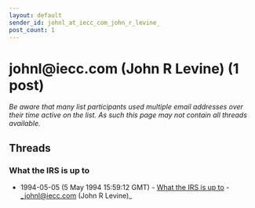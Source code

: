 ```yaml
---
layout: default
sender_id: johnl_at_iecc_com_john_r_levine_
post_count: 1
---
```


# johnl<span>@</span>iecc.com (John R Levine) (1 post)

_Be aware that many list participants used multiple email addresses over their time active on the list. As such this page may not contain all threads available._

## Threads

### What the IRS is up to
+ 1994-05-05 (5 May 1994 15:59:12 GMT) - [What the IRS is up to](/archive/1994/05/61c9707fdeb1d386f72fbb00c4fa558bb887db0e02ea0b54542e412c24735d14) - _johnl@iecc.com (John R Levine)_

